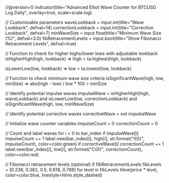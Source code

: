 //@version=5
indicator(title="Advanced Elliot Wave Counter for BTCUSD Log Daily", overlay=true, scale=scale.log)

// Customizable parameters
waveLookback = input.int(title="Wave Lookback", defval=14)
correctionLookback = input.int(title="Correction Lookback", defval=7)
minWaveSize = input.float(title="Minimum Wave Size (%)", defval=3.0)
fibRetracementLevels = input.bool(title="Show Fibonacci Retracement Levels", defval=true)

// Function to check for higher highs/lower lows with adjustable lookback
isHigherHigh(high, lookback) =>
    high > ta.highest(high, lookback)

isLowerLow(low, lookback) =>
    low < ta.lowest(low, lookback)

// Function to check minimum wave size criteria
isSignificantWave(high, low, minSize) =>
    abs(high - low) / low * 100 > minSize

// Identify potential impulse waves
impulseWave = isHigherHigh(high, waveLookback) and isLowerLow(low, correctionLookback) and isSignificantWave(high, low, minWaveSize)

// Identify potential corrective waves
correctiveWave = not impulseWave

// Initialize wave counter variables
impulseCount = 0
correctionCount = 0

// Count and label waves
for i = 0 to bar_index
    if impulseWave[i]
        impulseCount += 1
        label.new(bar_index[i], high[i], str.format("I{0}", impulseCount), color=color.green)
    if correctiveWave[i]
        correctionCount += 1
        label.new(bar_index[i], low[i], str.format("C{0}", correctionCount), color=color.red)

// Fibonacci retracement levels (optional)
if fibRetracementLevels
    fibLevels = [0.236, 0.382, 0.5, 0.618, 0.786]
    for level in fibLevels
        hline(price * level, color=color.blue, linestyle=hline.style_dashed)
